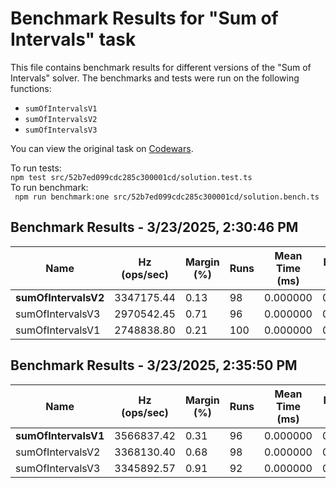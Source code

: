 # Benchmark Results for "Sum of Intervals" task

This file contains benchmark results for different versions of the "Sum of Intervals" solver. The benchmarks and tests
were run on the
following functions:

- `sumOfIntervalsV1`
- `sumOfIntervalsV2`
- `sumOfIntervalsV3`

You can view the original task on [Codewars](https://www.codewars.com/kata/52b7ed099cdc285c300001cd/train/typescript).

To run tests:  
```npm test src/52b7ed099cdc285c300001cd/solution.test.ts```  
To run benchmark:  
``` npm run benchmark:one src/52b7ed099cdc285c300001cd/solution.bench.ts```

## Benchmark Results - 3/23/2025, 2:30:46 PM

| Name                 | Hz (ops/sec) | Margin (%) | Runs | Mean Time (ms) | Deviation (ms) |
|----------------------|--------------|------------|------|----------------|----------------|
| **sumOfIntervalsV2** | 3347175.44   | 0.13       | 98   | 0.000000       | 0.000000       |
| sumOfIntervalsV3     | 2970542.45   | 0.71       | 96   | 0.000000       | 0.000000       |
| sumOfIntervalsV1     | 2748838.80   | 0.21       | 100  | 0.000000       | 0.000000       |

## Benchmark Results - 3/23/2025, 2:35:50 PM

| Name                 | Hz (ops/sec) | Margin (%) | Runs | Mean Time (ms) | Deviation (ms) |
|----------------------|--------------|------------|------|----------------|----------------|
| **sumOfIntervalsV1** | 3566837.42   | 0.31       | 96   | 0.000000       | 0.000000       |
| sumOfIntervalsV2     | 3368130.40   | 0.68       | 98   | 0.000000       | 0.000000       |
| sumOfIntervalsV3     | 3345892.57   | 0.91       | 92   | 0.000000       | 0.000000       |


